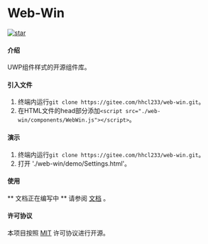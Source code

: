 # Web-Win
[![star](https://gitee.com/hhcl233/web-win/badge/star.svg?theme=gray)](https://gitee.com/hhcl233/web-win/stargazers)  
#### 介绍
UWP组件样式的开源组件库。

#### 引入文件
1. 终端内运行`git clone https://gitee.com/hhcl233/web-win.git`。
2. 在HTML文件的head部分添加`<script src="./web-win/components/WebWin.js"></script>`。

#### 演示
1. 终端内运行`git clone https://gitee.com/hhcl233/web-win.git`。
2. 打开 './web-win/demo/Settings.html'。

#### 使用
** 文档正在编写中 **
请参阅 [文档](https://ycnjvm44jtxm.feishu.cn/wiki/YmMCwDGo5iNeS3kTCEdchPaXnCe) 。

#### 许可协议
本项目按照 [MIT](blob/master/LICENSE) 许可协议进行开源。